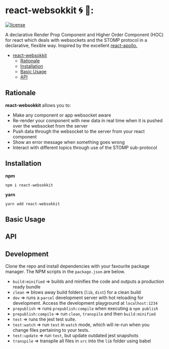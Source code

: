 # react-websokkit :cyclone: :electric_plug:: 
[![license](https://img.shields.io/github/license/mmckeaveney/react-websokkit.svg)](https://github.com/mmckeaveney/react-websokkit/blob/master/LICENSE)


A declarative Render Prop Component and Higher Order Component (HOC) for react which deals with websockets and the STOMP protocol in a declarative, flexible way. Inspired by the excellent [react-apollo.](https://github.com/apollographql/react-apollo) 

- [react-websokkit](#react-websokkit)
    - [Rationale](#rationale)
    - [Installation](#installation)
    - [Basic Usage](#basic-usage)
    - [API](#api)

## Rationale

**react-websokkit** allows you to:
- Make any component or app websocket aware
- Re-render your component with new data in real time when it is pushed over the websocket from the server 
- Push data through the websocket to the server from your react component
- Show an error message when something goes wrong 
- Interact with different topics through use of the STOMP sub-protocol

 
## Installation
**npm** 
```
npm i react-websokkit 
```

**yarn** 
```
yarn add react-websokkit 
```

## Basic Usage

## API

## Development

Clone the repo and install dependencies with your favourite package manager. The NPM scripts in the `package.json` are below.

* `build:minified` => builds and minifies the code and outputs a production ready bundle
* `clean` => blows away build folders (`lib`, `dist`) for a clean build
* `dev` => runs a `parcel` development server with hot reloading for development. Access the development playground at `localhost:1234`  
* `prepublish` => runs `prepublish:compile` when executing a `npm publish` 
* `prepublish:compile` => run `clean`, `transpile` and then `build:minified` 
* `test` => runs the jest test suite. 
* `test:watch` => run `test` in `watch` mode, which will re-run when you change files pertaining to your tests. 
* `test:update` => run `test`, but update outdated jest snapshots  
* `transpile` => transpile all files in `src` into the `lib` folder using babel 
